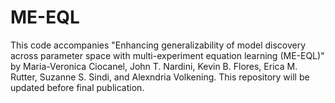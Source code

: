 # ME-EQL

This code accompanies "Enhancing generalizability of model discovery across parameter space with multi-experiment equation learning (ME-EQL)" by Maria-Veronica Ciocanel, John T. Nardini, Kevin B. Flores, Erica M. Rutter, Suzanne S. Sindi, and Alexndria Volkening. This repository will be updated before final publication.
